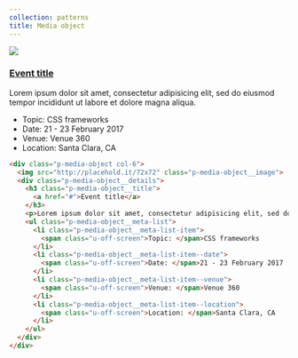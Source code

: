 ```yaml
---
collection: patterns
title: Media object
---
```


<div class="p-media-object col-6">
  <img src="http://placehold.it/72x72" class="p-media-object__image">
  <div class="p-media-object__details">
    <h3 class="p-media-object__title">
      <a href="#">Event title</a>
    </h3>
    <p>Lorem ipsum dolor sit amet, consectetur adipisicing elit, sed do eiusmod tempor incididunt ut labore et dolore magna aliqua.</p>
    <ul class="p-media-object__meta-list">
      <li class="p-media-object__meta-list-item">
        <span class="u-off-screen">Topic: </span>CSS frameworks
      </li>
      <li class="p-media-object__meta-list-item--date">
        <span class="u-off-screen">Date: </span>21 - 23 February 2017
      </li>
      <li class="p-media-object__meta-list-item--venue">
        <span class="u-off-screen">Venue: </span>Venue 360
      </li>
      <li class="p-media-object__meta-list-item--location">
        <span class="u-off-screen">Location: </span>Santa Clara, CA
      </li>
    </ul>
  </div>
</div>

```html
<div class="p-media-object col-6">
  <img src="http://placehold.it/72x72" class="p-media-object__image">
  <div class="p-media-object__details">
    <h3 class="p-media-object__title">
      <a href="#">Event title</a>
    </h3>
    <p>Lorem ipsum dolor sit amet, consectetur adipisicing elit, sed do eiusmod tempor incididunt ut labore et dolore magna aliqua.</p>
    <ul class="p-media-object__meta-list">
      <li class="p-media-object__meta-list-item">
        <span class="u-off-screen">Topic: </span>CSS frameworks
      </li>
      <li class="p-media-object__meta-list-item--date">
        <span class="u-off-screen">Date: </span>21 - 23 February 2017
      </li>
      <li class="p-media-object__meta-list-item--venue">
        <span class="u-off-screen">Venue: </span>Venue 360
      </li>
      <li class="p-media-object__meta-list-item--location">
        <span class="u-off-screen">Location: </span>Santa Clara, CA
      </li>
    </ul>
  </div>
</div>
```

